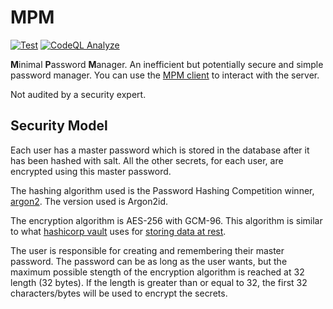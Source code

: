 # MPM
[![Test](https://github.com/bilalm19/mpm/actions/workflows/test.yml/badge.svg?branch=main)](https://github.com/bilalm19/mpm/actions/workflows/test.yml)
[![CodeQL Analyze](https://github.com/bilalm19/mpm/actions/workflows/codeql-analysis.yml/badge.svg?branch=main)](https://github.com/bilalm19/mpm/actions/workflows/codeql-analysis.yml)

**M**inimal **P**assword **M**anager. An inefficient but potentially secure and simple password manager. You can use the [MPM client](https://github.com/bilalm19/mpmclient) to interact with the server.

Not audited by a security expert.

## Security Model
Each user has a master password which is stored in the database after it has been hashed with salt. All the other secrets, for each user, are encrypted using this master password. 

The hashing algorithm used is the Password Hashing Competition winner, [argon2](https://github.com/P-H-C/phc-winner-argon2). The version used is Argon2id.

The encryption algorithm is AES-256 with GCM-96. This algorithm is similar to what [hashicorp vault](https://www.vaultproject.io) uses for [storing data at rest](https://www.vaultproject.io/docs/internals/security#external-threat-overview).

The user is responsible for creating and remembering their master password. The password can be as long as the user wants, but the maximum possible stength of the encryption algorithm is reached at 32 length (32 bytes). If the length is greater than or equal to 32, the first 32 characters/bytes will be used to encrypt the secrets.
